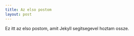 ```yaml
---
title: Az elso postom
layout: post
---
```


Ez itt az elso postom, amit Jekyll segitsegevel hoztam ossze.